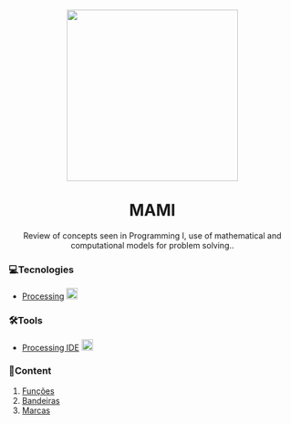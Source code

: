 <h1 align="center">
  <img src="https://github.com/kingnaldoo/SMD/blob/master/smd.png" width="300px"><br><br>
  MAMI
</h1>

<p align="center">Review of concepts seen in Programming I, use of mathematical and computational models for problem solving..<p>

### 💻Tecnologies
  * [Processing](https://processing.org/) <img src="https://upload.wikimedia.org/wikipedia/commons/thumb/2/2e/Processing_3_logo.png/600px-Processing_3_logo.png" width="20px">

### 🛠️Tools
  * [Processing IDE](https://processing.org/download/) <img src="https://upload.wikimedia.org/wikipedia/commons/thumb/2/2e/Processing_3_logo.png/600px-Processing_3_logo.png" width="20px">

### 🎯Content
<ol>
  <li><a href="https://github.com/kingnaldoo/SMD/tree/master/MAMI/Aula%202%20-%20Fun%C3%A7%C3%B5es">
    Funções
  </a></li>
  <li><a href="https://github.com/kingnaldoo/SMD/tree/master/MAMI/Aula%203%20-%20Bandeiras">
    Bandeiras
  </a></li>
  <li><a href="https://github.com/kingnaldoo/SMD/tree/master/MAMI/Aula%204%20-%20Marcas">
    Marcas
  </a></li>
</ol>
